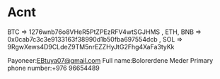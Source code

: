 # Acnt
BTC => 1276wnb76o8VHeR5PtZPEzRFV4wtSGJHMS ,
ETH, BNB => 0x0cab7c3c3e9133163f38990d1b50fba697554dcb ,
SOL => 9RgwXews4D9CLdeZ9TM5nrEZZHyJtG2Fhg4XaFa3tyKk

Payoneer:EBtuya07@gmail.com
Full name:Bolorerdene Meder
Primary phone number:+976 96654489
